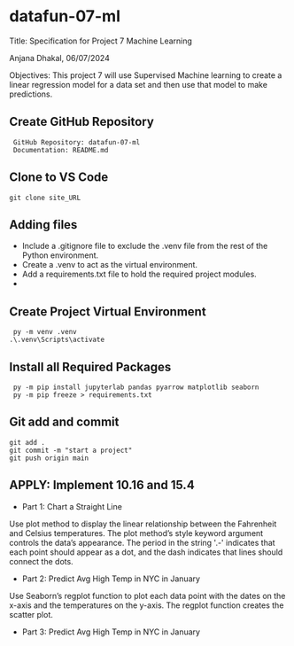 # datafun-07-ml

Title: Specification for Project 7 Machine Learning
	
 Anjana Dhakal, 
 06/07/2024	

 Objectives: This project 7 will use Supervised Machine learning to create a linear regression model for a data set and then use that model to make predictions.

## Create GitHub Repository
```
 GitHub Repository: datafun-07-ml
 Documentation: README.md
```

## Clone to VS Code 
```
git clone site_URL
```

## Adding files 

- Include a .gitignore file to exclude the .venv file from the rest of the Python environment.
- Create a .venv to act as the virtual environment.
- Add a requirements.txt file to hold the required project modules.
-

## Create Project Virtual Environment
```
 py -m venv .venv
.\.venv\Scripts\activate
```

## Install all Required Packages
```
 py -m pip install jupyterlab pandas pyarrow matplotlib seaborn
 py -m pip freeze > requirements.txt
```

## Git add and commit
```
git add .
git commit -m "start a project"
git push origin main
```

## APPLY: Implement 10.16 and 15.4

- Part 1: Chart a Straight Line

Use plot method to display the linear relationship between the Fahrenheit and Celsius temperatures. The plot method’s style keyword argument controls the data’s appearance. The period in the string '.-' indicates that each point should appear as a dot, and the dash indicates that lines should connect the dots. 

- Part 2: Predict Avg High Temp in NYC in January

Use Seaborn’s regplot function to plot each data point with the dates on the x-axis and the temperatures on the y-axis. The regplot function creates the scatter plot.

- Part 3: Predict Avg High Temp in NYC in January
